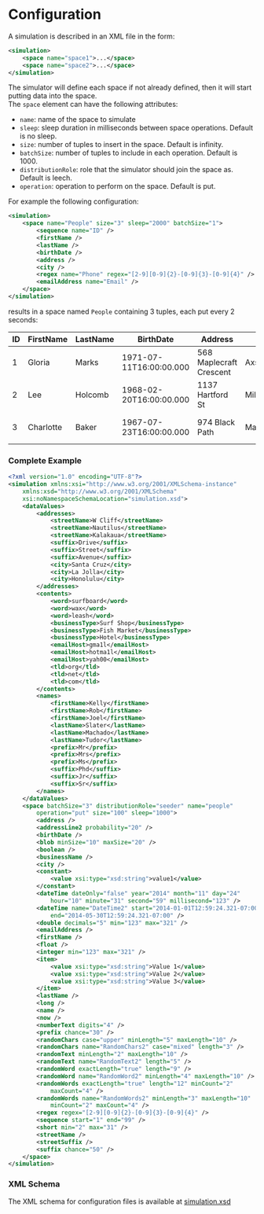 # Configuration


A simulation is described in an XML file in the form:

```xml
<simulation>
	<space name="space1">...</space>
	<space name="space2">...</space>
</simulation> 
```

The simulator will define each space if not already defined, then it will start putting data into the space.  
The `space` element can have the following attributes:
* `name`: name of the space to simulate
* `sleep`: sleep duration in milliseconds between space operations. Default is no sleep.
* `size`: number of tuples to insert in the space. Default is infinity.
* `batchSize`: number of tuples to include in each operation. Default is 1000.
* `distributionRole`: role that the simulator should join the space as. Default is leech.
* `operation`: operation to perform on the space. Default is put.

For example the following configuration: 
```xml
<simulation>
	<space name="People" size="3" sleep="2000" batchSize="1">
		<sequence name="ID" />
		<firstName />
		<lastName />
		<birthDate />
		<address />
		<city />
		<regex name="Phone" regex="[2-9][0-9]{2}-[0-9]{3}-[0-9]{4}" />
		<emailAddress name="Email" />
	</space>
</simulation>
``` 
results in a space named `People` containing 3 tuples, each put every 2 seconds:

| ID                    | FirstName                      | LastName                      | BirthDate                  | Address                      | City                      | Phone                      | Email                         |
|-----------------------|--------------------------------|-------------------------------|----------------------------|------------------------------|---------------------------|----------------------------|-------------------------------|
| 1                     | Gloria                         | Marks                         | 1971-07-11T16:00:00.000    | 568 Maplecraft Crescent      | Axson                     | 638-875-6170               | jriddle@everyma1l.net         |
| 2                     | Lee                            | Holcomb                       | 1968-02-20T16:00:00.000    | 1137 Hartford St             | Milledgeville             | 228-385-5324               | stownsend@yah00.net           |
| 3                     | Charlotte                      | Baker                         | 1967-07-23T16:00:00.000    | 974 Black Path               | Macon                     | 837-813-6375               | lostit@b1zmail.co.uk          |


### Complete Example

```xml
<?xml version="1.0" encoding="UTF-8"?>
<simulation xmlns:xsi="http://www.w3.org/2001/XMLSchema-instance"
    xmlns:xsd="http://www.w3.org/2001/XMLSchema"
	xsi:noNamespaceSchemaLocation="simulation.xsd">
	<dataValues>
		<addresses>
			<streetName>W Cliff</streetName>
			<streetName>Nautilus</streetName>
			<streetName>Kalakaua</streetName>
			<suffix>Drive</suffix>
			<suffix>Street</suffix>
			<suffix>Avenue</suffix>
			<city>Santa Cruz</city>
			<city>La Jolla</city>
			<city>Honolulu</city>
		</addresses>
		<contents>
			<word>surfboard</word>
			<word>wax</word>
			<word>leash</word>
			<businessType>Surf Shop</businessType>
			<businessType>Fish Market</businessType>
			<businessType>Hotel</businessType>
			<emailHost>gma1l</emailHost>
			<emailHost>hotma1l</emailHost>
			<emailHost>yah00</emailHost>
			<tld>org</tld>
			<tld>net</tld>
			<tld>com</tld>
		</contents>
		<names>
			<firstName>Kelly</firstName>
			<firstName>Rob</firstName>
			<firstName>Joel</firstName>
			<lastName>Slater</lastName>
			<lastName>Machado</lastName>
			<lastName>Tudor</lastName>
			<prefix>Mr</prefix>
			<prefix>Mrs</prefix>
			<prefix>Ms</prefix>
			<suffix>Phd</suffix>
			<suffix>Jr</suffix>
			<suffix>Sr</suffix>
		</names>
	</dataValues>
	<space batchSize="3" distributionRole="seeder" name="people"
		operation="put" size="100" sleep="1000">
		<address />
		<addressLine2 probability="20" />
		<birthDate />
		<blob minSize="10" maxSize="20" />
		<boolean />
		<businessName />
		<city />
		<constant>
			<value xsi:type="xsd:string">value1</value>
		</constant>
		<dateTime dateOnly="false" year="2014" month="11" day="24"
			hour="10" minute="31" second="59" millisecond="123" />
		<dateTime name="DateTime2" start="2014-01-01T12:59:24.321-07:00"
			end="2014-05-30T12:59:24.321-07:00" />
		<double decimals="5" min="123" max="321" />
		<emailAddress />
		<firstName />
		<float />
		<integer min="123" max="321" />
		<item>
			<value xsi:type="xsd:string">Value 1</value>
			<value xsi:type="xsd:string">Value 2</value>
			<value xsi:type="xsd:string">Value 3</value>
		</item>
		<lastName />
		<long />
		<name />
		<now />
		<numberText digits="4" />
		<prefix chance="30" />
		<randomChars case="upper" minLength="5" maxLength="10" />
		<randomChars name="RandomChars2" case="mixed" length="3" />
		<randomText minLength="2" maxLength="10" />
		<randomText name="RandomText2" length="5" />
		<randomWord exactLength="true" length="9" />
		<randomWord name="RandomWord2" minLength="4" maxLength="10" />
		<randomWords exactLength="true" length="12" minCount="2"
			maxCount="4" />
		<randomWords name="RandomWords2" minLength="3" maxLength="10"
			minCount="2" maxCount="4" />
		<regex regex="[2-9][0-9]{2}-[0-9]{3}-[0-9]{4}" />
		<sequence start="1" end="99" />
		<short min="2" max="31" />
		<streetName />
		<streetSuffix />
		<suffix chance="50" />
	</space>
</simulation>
```

### XML Schema

The XML schema for configuration files is available at [simulation.xsd](https://github.com/TIBCOSoftware/as-tools/blob/master/com.tibco.as.io.simulation/src/main/resources/simulation.xsd)
